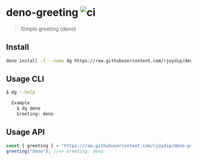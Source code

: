 # deno-greeting ![ci](https://github.com/rjoydip/deno-greeting/workflows/ci/badge.svg)

> Simple greeting (deno)

## Install

```sh
deno install -f --name dg https://raw.githubusercontent.com/rjoydip/deno-greeting/master/cli.ts
```

## Usage CLI

```sh
$ dg --help

  Example
    $ dg deno
    Greeting: deno
```

## Usage API

```ts
const { greeting } = "https://raw.githubusercontent.com/rjoydip/deno-greeting/master/cli.ts";
greeting("deno"); //=> Greeting: deno
```
